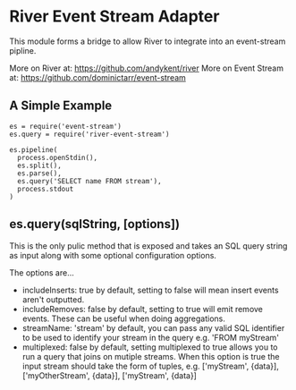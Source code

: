 River Event Stream Adapter
==========================

This module forms a bridge to allow River to integrate into an event-stream pipline.

More on River at: https://github.com/andykent/river
More on Event Stream at: https://github.com/dominictarr/event-stream


A Simple Example
----------------

    es = require('event-stream')
    es.query = require('river-event-stream')

    es.pipeline(
      process.openStdin(),
      es.split(),
      es.parse(),
      es.query('SELECT name FROM stream'),
      process.stdout
    )



es.query(sqlString, [options])
------------------------------
This is the only pulic method that is exposed and takes an SQL query string as input along with some optional configuration options.

The options are...

* includeInserts: true by default, setting to false will mean insert events aren't outputted.
* includeRemoves: false by default, setting to true will emit remove events. These can be useful when doing aggregations.
* streamName: 'stream' by default, you can pass any valid SQL identifier to be used to identify your stream in the query e.g. 'FROM myStream'
* multiplexed: false by default, setting multiplexed to true allows you to run a query that joins on mutiple streams. When this option is true the input stream should take the form of tuples, e.g. ['myStream', {data}], ['myOtherStream', {data}], ['myStream', {data}]